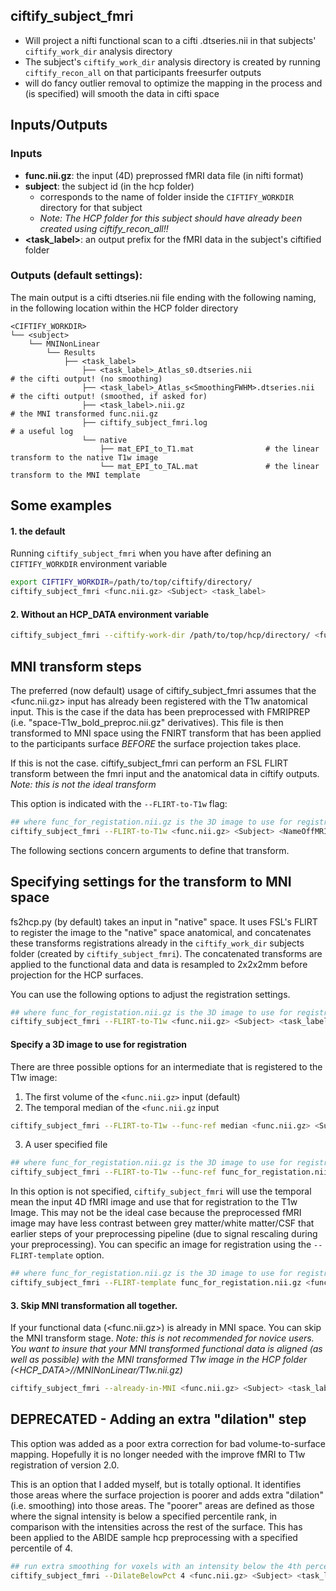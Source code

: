 ## ciftify_subject_fmri

  + Will project a nifti functional scan to a cifti .dtseries.nii in that subjects' `ciftify_work_dir` analysis directory
  + The subject's `ciftify_work_dir` analysis directory is created by running `ciftify_recon_all` on that participants freesurfer outputs
  + will do fancy outlier removal to optimize the mapping in the process and (is specified) will smooth the data in cifti space

## Inputs/Outputs

### Inputs

 + **func.nii.gz**: the input (4D) preprossed fMRI data file (in nifti format)
 + **subject**: the subject id (in the hcp folder)
   + corresponds to the name of folder inside the `CIFTIFY_WORKDIR` directory for that subject
   + *Note: The HCP folder for this subject should have already been created using ciftify_recon_all!!*
 + **<task_label>**: an output prefix for the fMRI data in the subject's ciftified folder

### Outputs (default settings):

The main output is a cifti dtseries.nii file ending with the following naming, in the following location within the HCP folder directory

```
<CIFTIFY_WORKDIR>
└── <subject>
    └── MNINonLinear
        └── Results
            ├── <task_label>
                ├── <task_label>_Atlas_s0.dtseries.nii                # the cifti output! (no smoothing)
                ├── <task_label>_Atlas_s<SmoothingFWHM>.dtseries.nii  # the cifti output! (smoothed, if asked for)
                ├── <task_label>.nii.gz                               # the MNI transformed func.nii.gz
                ├── ciftify_subject_fmri.log                          # a useful log
                └── native
                    ├── mat_EPI_to_T1.mat                # the linear transform to the native T1w image
                    └── mat_EPI_to_TAL.mat               # the linear transform to the MNI template
```

## Some examples

#### 1. the default

Running `ciftify_subject_fmri` when you have after defining an `CIFTIFY_WORKDIR` environment variable

```sh
export CIFTIFY_WORKDIR=/path/to/top/ciftify/directory/
ciftify_subject_fmri <func.nii.gz> <Subject> <task_label>
```
#### 2. Without an HCP_DATA environment variable

```sh
ciftify_subject_fmri --ciftify-work-dir /path/to/top/hcp/directory/ <func.nii.gz> <Subject> <task_label>
```

## MNI transform steps

The preferred (now default) usage of ciftify_subject_fmri assumes that the <func.nii.gz> input has already been registered with the T1w anatomical input. This is the case if the data has been preprocessed with FMRIPREP (i.e. "space-T1w_bold_preproc.nii.gz" derivatives). This file is then transformed to MNI space using the FNIRT transform that has been applied to the participants surface _BEFORE_ the surface projection takes place.

If this is not the case. ciftify_subject_fmri can perform an FSL FLIRT transform between the fmri input and the anatomical data in ciftify outputs. _Note: this is not the ideal transform_

This option is indicated with the `--FLIRT-to-T1w` flag:

```sh
## where func_for_registation.nii.gz is the 3D image to use for registration
ciftify_subject_fmri --FLIRT-to-T1w <func.nii.gz> <Subject> <NameOffMRI>
```

The following sections concern arguments to define that transform.  

## Specifying settings for the transform to MNI space

fs2hcp.py (by default) takes an input in "native" space. It uses FSL's FLIRT to register the image to the "native" space anatomical, and concatenates these transforms registrations already in the `ciftify_work_dir` subjects folder (created by `ciftify_subject_fmri`). The concatenated transforms are applied to the functional data and data is resampled to 2x2x2mm before projection for the HCP surfaces.

You can use the following options to adjust the registration settings.

```sh
## where func_for_registation.nii.gz is the 3D image to use for registration
ciftify_subject_fmri --FLIRT-to-T1w <func.nii.gz> <Subject> <task_label>
```

#### Specify a 3D image to use for registration

There are three possible options for an intermediate that is registered to the T1w image:

1. The first volume of the `<func.nii.gz>` input  (default)
2. The temporal median of the `<func.nii.gz` input

```sh
ciftify_subject_fmri --FLIRT-to-T1w --func-ref median <func.nii.gz> <Subject> <task_label>
```

3. A user specified file

```sh
## where func_for_registation.nii.gz is the 3D image to use for registration
ciftify_subject_fmri --FLIRT-to-T1w --func-ref func_for_registation.nii.gz <func.nii.gz> <Subject> <task_label>
```
In this option is not specified, `ciftify_subject_fmri` will use the temporal mean the input 4D fMRI image and use that for registration to the T1w Image. This may not be the ideal case because the preprocessed fMRI image may have less contrast between grey matter/white matter/CSF that earlier steps of your preprocessing pipeline (due to signal rescaling during your preprocessing). You can specific an image for registration using the `--FLIRT-template` option.

```sh
## where func_for_registation.nii.gz is the 3D image to use for registration
ciftify_subject_fmri --FLIRT-template func_for_registation.nii.gz <func.nii.gz> <Subject> <NameOffMRI>
```


#### 3. Skip MNI transformation all together.

If your functional data (<func.nii.gz>) is already in MNI space. You can skip the MNI transform stage.
*Note: this is not recommended for novice users. You want to insure that your MNI transformed functional data is aligned (as well as possible) with the MNI transformed T1w image in the HCP folder (<HCP_DATA>/<subject>/MNINonLinear/T1w.nii.gz)*

```sh
ciftify_subject_fmri --already-in-MNI <func.nii.gz> <Subject> <task_label>
```

## DEPRECATED - Adding an extra "dilation" step

This option was added as a poor extra correction for bad volume-to-surface mapping.
Hopefully it is no longer needed with the improve fMRI to T1w registration of
version 2.0.

This is an option that I added myself, but is totally optional.  It identifies those areas where the surface projection is poorer and adds extra "dilation" (i.e. smoothing) into those areas.  The "poorer" areas are defined as those where the signal intensity is below a specified percentile rank, in comparison with the intensities across the rest of the surface. This has been applied to the ABIDE sample hcp preprocessing with a specified percentile of 4.

```sh
## run extra smoothing for voxels with an intensity below the 4th percentile
ciftify_subject_fmri --DilateBelowPct 4 <func.nii.gz> <Subject> <task_label>
```
